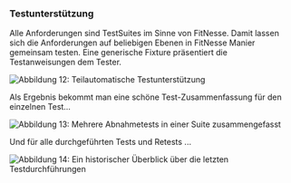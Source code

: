 ### Testunterstützung
Alle Anforderungen sind TestSuites im Sinne von FitNesse. Damit lassen sich die Anforderungen auf beliebigen Ebenen in FitNesse Manier gemeinsam testen. Eine generische Fixture präsentiert die Testanweisungen dem Tester.

![Abbildung 12: Teilautomatische Testunterstützung][test1]

[test1]: TODOPATHFitnesseTestunterstuetzung1.png "Abbildung 12: Teilautomatische Testunterstützung"

Als Ergebnis bekommt man eine schöne Test-Zusammenfassung für den einzelnen Test…

![Abbildung 13: Mehrere Abnahmetests in einer Suite zusammengefasst][test2]

[test2]: TODOPATHFitnesseTestunterstuetzung2.png "Abbildung 13: Mehrere Abnahmetests in einer Suite zusammengefasst"

Und für alle durchgeführten Tests und Retests ...

![Abbildung 14: Ein historischer Überblick über die letzten Testdurchführungen][test3]

[test3]: TODOPATHFitnesseTestunterstuetzung3.png "Abbildung 14: Ein historischer Überblick über die letzten Testdurchführungen"